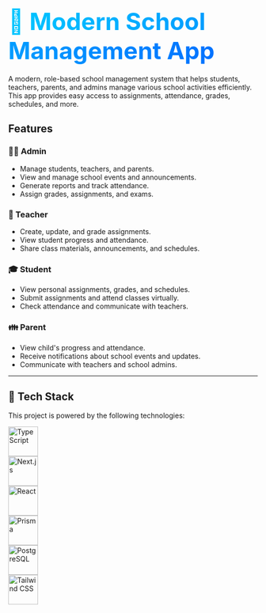 # <span style="background-image: linear-gradient(to right, #00c6ff, #0072ff); color: transparent; -webkit-background-clip: text; font-size: 3rem; font-weight: 700;">🌟 Modern School Management App</span>

A modern, role-based school management system that helps students, teachers, parents, and admins manage various school activities efficiently. This app provides easy access to assignments, attendance, grades, schedules, and more.

## Features

### 👨‍🏫 Admin
- Manage students, teachers, and parents.
- View and manage school events and announcements.
- Generate reports and track attendance.
- Assign grades, assignments, and exams.

### 🍎 Teacher
- Create, update, and grade assignments.
- View student progress and attendance.
- Share class materials, announcements, and schedules.

### 🎓 Student
- View personal assignments, grades, and schedules.
- Submit assignments and attend classes virtually.
- Check attendance and communicate with teachers.

### 👪 Parent
- View child's progress and attendance.
- Receive notifications about school events and updates.
- Communicate with teachers and school admins.

---

## 🚀 Tech Stack

This project is powered by the following technologies:

<div class="flex justify-center gap-8 py-6">
  <div class="transform hover:scale-105 transition-all duration-300">
    <img src="https://cdn.jsdelivr.net/gh/devicons/devicon/icons/typescript/typescript-original.svg" height="60" alt="TypeScript" class="rounded-xl p-4 bg-gradient-to-r from-blue-400 to-blue-600 shadow-lg"/>
  </div>
  <div class="transform hover:scale-105 transition-all duration-300">
    <img src="https://cdn.jsdelivr.net/gh/devicons/devicon/icons/nextjs/nextjs-original.svg" height="60" alt="Next.js" class="rounded-xl p-4 bg-gradient-to-r from-blue-400 to-blue-600 shadow-lg"/>
  </div>
  <div class="transform hover:scale-105 transition-all duration-300">
    <img src="https://cdn.jsdelivr.net/gh/devicons/devicon/icons/react/react-original.svg" height="60" alt="React" class="rounded-xl p-4 bg-gradient-to-r from-blue-400 to-blue-600 shadow-lg"/>
  </div>
  <div class="transform hover:scale-105 transition-all duration-300">
    <img src="https://cdn.jsdelivr.net/gh/devicons/devicon/icons/prisma/prisma-original.svg" height="60" alt="Prisma" class="rounded-xl p-4 bg-gradient-to-r from-blue-400 to-blue-600 shadow-lg"/>
  </div>
  <div class="transform hover:scale-105 transition-all duration-300">
    <img src="https://cdn.jsdelivr.net/gh/devicons/devicon/icons/postgresql/postgresql-original.svg" height="60" alt="PostgreSQL" class="rounded-xl p-4 bg-gradient-to-r from-blue-400 to-blue-600 shadow-lg"/>
  </div>
  <div class="transform hover:scale-105 transition-all duration-300">
    <img src="https://cdn.jsdelivr.net/gh/devicons/devicon/icons/tailwindcss/tailwindcss-original-wordmark.svg" height="60" alt="Tailwind CSS" class="rounded-xl p-4 bg-gradient-to-r from-blue-400 to-blue-600 shadow-lg"/>
  </div>
</div>
